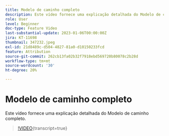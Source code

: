 ```yaml
---
title: Modelo de caminho completo
description: Este vídeo fornece uma explicação detalhada do Modelo de caminho completo.
role: User
level: Beginner
doc-type: Feature Video
last-substantial-update: 2023-01-06T00:00:00Z
jira: KT-11698
thumbnail: 347232.jpeg
exl-id: 21d8489c-d504-4827-81a0-d10150233fcd
feature: Attribution
source-git-commit: 262cb13fa02b32f7918ebd569720b80078c2b28d
workflow-type: tm+mt
source-wordcount: '30'
ht-degree: 20%

---
```


# Modelo de caminho completo

Este vídeo fornece uma explicação detalhada do Modelo de caminho completo.

>[!VIDEO](https://video.tv.adobe.com/v/347232/?learn=on){transcript=true}

